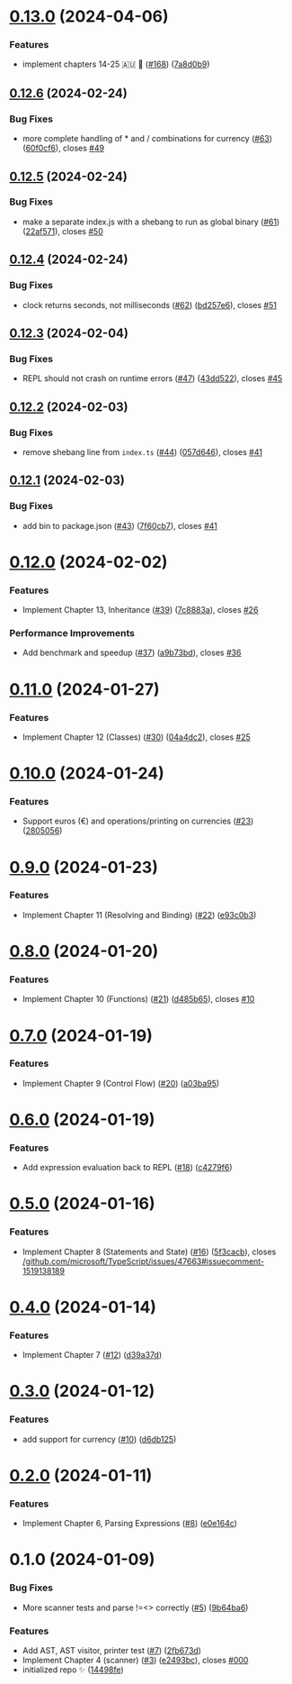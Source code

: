 # [0.13.0](https://github.com/danvk/gravlax/compare/0.12.6...0.13.0) (2024-04-06)

### Features

- implement chapters 14-25 🇦🇺 🦘 ([#168](https://github.com/danvk/gravlax/issues/168)) ([7a8d0b9](https://github.com/danvk/gravlax/commit/7a8d0b9c5774050d291f382164c4508df00d5043))

## [0.12.6](https://github.com/danvk/gravlax/compare/0.12.5...0.12.6) (2024-02-24)

### Bug Fixes

- more complete handling of \* and / combinations for currency ([#63](https://github.com/danvk/gravlax/issues/63)) ([60f0cf6](https://github.com/danvk/gravlax/commit/60f0cf63151dd8dd25f02cb90fdac57e66bca119)), closes [#49](https://github.com/danvk/gravlax/issues/49)

## [0.12.5](https://github.com/danvk/gravlax/compare/0.12.4...0.12.5) (2024-02-24)

### Bug Fixes

- make a separate index.js with a shebang to run as global binary ([#61](https://github.com/danvk/gravlax/issues/61)) ([22af571](https://github.com/danvk/gravlax/commit/22af571fc842aebd60b14e5f72a837a4e9d39f4a)), closes [#50](https://github.com/danvk/gravlax/issues/50)

## [0.12.4](https://github.com/danvk/gravlax/compare/0.12.3...0.12.4) (2024-02-24)

### Bug Fixes

- clock returns seconds, not milliseconds ([#62](https://github.com/danvk/gravlax/issues/62)) ([bd257e6](https://github.com/danvk/gravlax/commit/bd257e62ff5699c1ce9463110d6b7c7307259b43)), closes [#51](https://github.com/danvk/gravlax/issues/51)

## [0.12.3](https://github.com/danvk/gravlax/compare/0.12.2...0.12.3) (2024-02-04)

### Bug Fixes

- REPL should not crash on runtime errors ([#47](https://github.com/danvk/gravlax/issues/47)) ([43dd522](https://github.com/danvk/gravlax/commit/43dd5225c02195a3d09c0f6e797a08fe5d37646f)), closes [#45](https://github.com/danvk/gravlax/issues/45)

## [0.12.2](https://github.com/danvk/gravlax/compare/0.12.1...0.12.2) (2024-02-03)

### Bug Fixes

- remove shebang line from `index.ts` ([#44](https://github.com/danvk/gravlax/issues/44)) ([057d646](https://github.com/danvk/gravlax/commit/057d64685134ff234e3e340cd68580c1ccb478c8)), closes [#41](https://github.com/danvk/gravlax/issues/41)

## [0.12.1](https://github.com/danvk/gravlax/compare/0.12.0...0.12.1) (2024-02-03)

### Bug Fixes

- add bin to package.json ([#43](https://github.com/danvk/gravlax/issues/43)) ([7f60cb7](https://github.com/danvk/gravlax/commit/7f60cb7185d40dc57f092d21521122548aee4c6a)), closes [#41](https://github.com/danvk/gravlax/issues/41)

# [0.12.0](https://github.com/danvk/gravlax/compare/0.11.0...0.12.0) (2024-02-02)

### Features

- Implement Chapter 13, Inheritance ([#39](https://github.com/danvk/gravlax/issues/39)) ([7c8883a](https://github.com/danvk/gravlax/commit/7c8883aa72338b8175c3e83d1c6ad645783b9a63)), closes [#26](https://github.com/danvk/gravlax/issues/26)

### Performance Improvements

- Add benchmark and speedup ([#37](https://github.com/danvk/gravlax/issues/37)) ([a9b73bd](https://github.com/danvk/gravlax/commit/a9b73bd4163c499fe10c1184817c1121689c4436)), closes [#36](https://github.com/danvk/gravlax/issues/36)

# [0.11.0](https://github.com/danvk/gravlax/compare/0.10.0...0.11.0) (2024-01-27)

### Features

- Implement Chapter 12 (Classes) ([#30](https://github.com/danvk/gravlax/issues/30)) ([04a4dc2](https://github.com/danvk/gravlax/commit/04a4dc27ffb0ed44607d4d91a1b9ff168030dfda)), closes [#25](https://github.com/danvk/gravlax/issues/25)

# [0.10.0](https://github.com/danvk/gravlax/compare/0.9.0...0.10.0) (2024-01-24)

### Features

- Support euros (€) and operations/printing on currencies ([#23](https://github.com/danvk/gravlax/issues/23)) ([2805056](https://github.com/danvk/gravlax/commit/2805056b9886349c6afebd17986dfee57c425e6a))

# [0.9.0](https://github.com/danvk/gravlax/compare/0.8.0...0.9.0) (2024-01-23)

### Features

- Implement Chapter 11 (Resolving and Binding) ([#22](https://github.com/danvk/gravlax/issues/22)) ([e93c0b3](https://github.com/danvk/gravlax/commit/e93c0b3942788f462bb3f05d4b6a3b821b621d99))

# [0.8.0](https://github.com/danvk/gravlax/compare/0.7.0...0.8.0) (2024-01-20)

### Features

- Implement Chapter 10 (Functions) ([#21](https://github.com/danvk/gravlax/issues/21)) ([d485b65](https://github.com/danvk/gravlax/commit/d485b65d3f536b00d34759e2cadb0e9b18b0f50f)), closes [#10](https://github.com/danvk/gravlax/issues/10)

# [0.7.0](https://github.com/danvk/gravlax/compare/0.6.0...0.7.0) (2024-01-19)

### Features

- Implement Chapter 9 (Control Flow) ([#20](https://github.com/danvk/gravlax/issues/20)) ([a03ba95](https://github.com/danvk/gravlax/commit/a03ba9570d9b7031a20a91281655bdd99904cbf6))

# [0.6.0](https://github.com/danvk/gravlax/compare/0.5.0...0.6.0) (2024-01-19)

### Features

- Add expression evaluation back to REPL ([#18](https://github.com/danvk/gravlax/issues/18)) ([c4279f6](https://github.com/danvk/gravlax/commit/c4279f65b43ab765c40bdc977b0565125a572047))

# [0.5.0](https://github.com/danvk/gravlax/compare/0.4.0...0.5.0) (2024-01-16)

### Features

- Implement Chapter 8 (Statements and State) ([#16](https://github.com/danvk/gravlax/issues/16)) ([5f3cacb](https://github.com/danvk/gravlax/commit/5f3cacb0b718d28447f1c78ff90b12d27da6e7e4)), closes [/github.com/microsoft/TypeScript/issues/47663#issuecomment-1519138189](https://github.com//github.com/microsoft/TypeScript/issues/47663/issues/issuecomment-1519138189)

# [0.4.0](https://github.com/danvk/gravlax/compare/0.3.0...0.4.0) (2024-01-14)

### Features

- Implement Chapter 7 ([#12](https://github.com/danvk/gravlax/issues/12)) ([d39a37d](https://github.com/danvk/gravlax/commit/d39a37d1cafa9063a8bc7d54f19d6f719b268be3))

# [0.3.0](https://github.com/danvk/gravlax/compare/0.2.0...0.3.0) (2024-01-12)

### Features

- add support for currency ([#10](https://github.com/danvk/gravlax/issues/10)) ([d6db125](https://github.com/danvk/gravlax/commit/d6db125f181129b35bc0179247a94eb2ec7b4e0d))

# [0.2.0](https://github.com/danvk/gravlax/compare/0.1.0...0.2.0) (2024-01-11)

### Features

- Implement Chapter 6, Parsing Expressions ([#8](https://github.com/danvk/gravlax/issues/8)) ([e0e164c](https://github.com/danvk/gravlax/commit/e0e164c141d396e2331bee5b7dd49a1b4e0baeac))

# 0.1.0 (2024-01-09)

### Bug Fixes

- More scanner tests and parse !=<> correctly ([#5](https://github.com/danvk/gravlax/issues/5)) ([9b64ba6](https://github.com/danvk/gravlax/commit/9b64ba64fbd977d608d51ac79f768ad60c9051e2))

### Features

- Add AST, AST visitor, printer test ([#7](https://github.com/danvk/gravlax/issues/7)) ([2fb673d](https://github.com/danvk/gravlax/commit/2fb673d8929c459499e20dca3993b03432eb3015))
- Implement Chapter 4 (scanner) ([#3](https://github.com/danvk/gravlax/issues/3)) ([e2493bc](https://github.com/danvk/gravlax/commit/e2493bc56d7ff13aafd4943bd0cf9c80d323feb7)), closes [#000](https://github.com/danvk/gravlax/issues/000)
- initialized repo ✨ ([14498fe](https://github.com/danvk/gravlax/commit/14498fe342ef9aa4e30fda770693cf1e051c7851))
